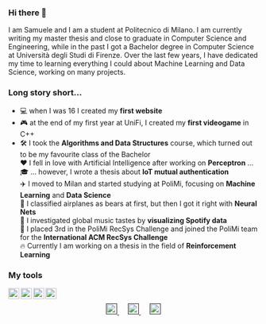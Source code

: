 ### Hi there 👋

<!--
**xsiam/xsiam** is a ✨ _special_ ✨ repository because its `README.md` (this file) appears on your GitHub profile.

Here are some ideas to get you started:

- 🔭 I’m currently working on ...
- 🌱 I’m currently learning ...
- 👯 I’m looking to collaborate on ...
- 🤔 I’m looking for help with ...
- 💬 Ask me about ...
- 📫 How to reach me: ...
- 😄 Pronouns: ...
- ⚡ Fun fact: ...
-->

I am Samuele and I am a student at Politecnico di Milano. I am currently writing my master thesis and close to graduate in Computer Science and Engineering, while in the past I got a Bachelor degree in Computer Science at Università degli Studi di Firenze. Over the last few years, I have dedicated my time to learning everything I could about Machine Learning and Data Science, working on many projects.

### Long story short...

* :computer: when I was 16 I created my **first website** <br>
* :video_game: at the end of my first year at UniFi, I created my **first videogame** in C++ <br>
* :hammer_and_wrench: I took the **Algorithms and Data Structures** course, which turned out to be my favourite class of the Bachelor <br>
:hearts: I fell in love with Artificial Intelligence after working on **Perceptron** ... <br>
:mortar_board: ... however, I wrote a thesis about **IoT mutual authentication** <br>
:airplane: I moved to Milan and started studying at PoliMi, focusing on **Machine Learning** and **Data Science** <br>
:bear: I classified airplanes as bears at first, but then I got it right with **Neural Nets** <br>
:musical_note: I investigated global music tastes by **visualizing Spotify data** <br>
:3rd_place_medal: I placed 3rd in the PoliMi RecSys Challenge and joined the PoliMi team for the **International ACM RecSys Challenge** <br>
:fire: Currently I am working on a thesis in the field of **Reinforcement Learning**

### My tools
<img align="left" alt="python" width="22px" src="https://cdn.jsdelivr.net/npm/simple-icons@v3/icons/python.svg"/>
<img align="left" alt="jupyter" width="22px" src="https://cdn.jsdelivr.net/npm/simple-icons@v3/icons/jupyter.svg"/>
<img align="left" alt="keras" width="22px" src="https://cdn.jsdelivr.net/npm/simple-icons@v3/icons/keras.svg"/>
<img align="left" alt="plotly" width="22px" src="https://cdn.jsdelivr.net/npm/simple-icons@v4/icons/plotly.svg"/>

 
<br>

<p align="center">
  
  <a href="">
    <img alt="linkedin" width="22px" src="https://cdn.jsdelivr.net/npm/simple-icons@v3/icons/linkedin.svg" style="margin-right: 100cm:" />
  </a>
  &emsp;
  <a href="">
    <img alt="telegram" width="22px" src="https://cdn.jsdelivr.net/npm/simple-icons@v3/icons/telegram.svg" />
  </a>
  &emsp;
  <a href="">
    <img alt="mail" width="22px" src="https://cdn.jsdelivr.net/npm/simple-icons@3.1.0/icons/gmail.svg" />
  </a>
</p>

